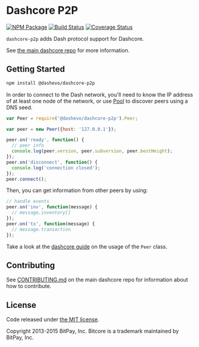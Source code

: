 Dashcore P2P
=======

[![NPM Package](https://img.shields.io/npm/v/@dashevo/dashcore-p2p.svg?style=flat-square)](https://www.npmjs.org/package/@dashevo/dashcore-p2p)
[![Build Status](https://img.shields.io/travis/dashevo/dashcore-p2p.svg?branch=master&style=flat-square)](https://travis-ci.org/dashevo/dashcore-p2p)
[![Coverage Status](https://img.shields.io/coveralls/dashevo/dashcore-p2p.svg?style=flat-square)](https://coveralls.io/r/dashevo/dashcore-p2p?branch=master)

`dashcore-p2p` adds Dash protocol support for Dashcore.

See [the main dashcore repo](https://github.com/dashevo/dashcore) for more information.

## Getting Started

```sh
npm install @dashevo/dashcore-p2p
```
In order to connect to the Dash network, you'll need to know the IP address of at least one node of the network, or use [Pool](/docs/pool.md) to discover peers using a DNS seed.

```javascript
var Peer = require('@dashevo/dashcore-p2p').Peer;

var peer = new Peer({host: '127.0.0.1'});

peer.on('ready', function() {
  // peer info
  console.log(peer.version, peer.subversion, peer.bestHeight);
});
peer.on('disconnect', function() {
  console.log('connection closed');
});
peer.connect();
```

Then, you can get information from other peers by using:

```javascript
// handle events
peer.on('inv', function(message) {
  // message.inventory[]
});
peer.on('tx', function(message) {
  // message.transaction
});
```

Take a look at the [dashcore guide](http://bitcore.io/guide/peer.html) on the usage of the `Peer` class.

## Contributing

See [CONTRIBUTING.md](https://github.com/dashevo/dashcore/blob/master/CONTRIBUTING.md) on the main dashcore repo for information about how to contribute.

## License

Code released under [the MIT license](https://github.com/dachevo/dashcore/blob/master/LICENSE).

Copyright 2013-2015 BitPay, Inc. Bitcore is a trademark maintained by BitPay, Inc.
